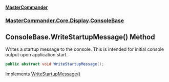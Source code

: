 #### [MasterCommander](MasterCommander.md 'MasterCommander')
### [MasterCommander.Core.Display](MasterCommander.md#MasterCommander.Core.Display 'MasterCommander.Core.Display').[ConsoleBase](ConsoleBase.md 'MasterCommander.Core.Display.ConsoleBase')

## ConsoleBase.WriteStartupMessage() Method

Writes a startup message to the console. This is intended for initial console output upon application start.

```csharp
public abstract void WriteStartupMessage();
```

Implements [WriteStartupMessage()](IConsole.WriteStartupMessage().md 'MasterCommander.Core.Display.IConsole.WriteStartupMessage()')